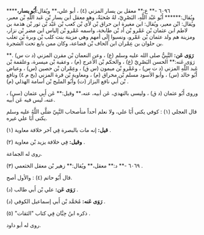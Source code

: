 ٦٠٩٦ -** ع:** معقل بن يسار المزني (٤) ، أبو علي،** ويُقال:**أَبُو يسار،****** ويُقال:****** أَبُو عَبْد اللَّهِ، البَصْرِيّ، لهُ صُحبَةٌ، وهو معقل ابن يسار بْن عَبد اللَّهِ بْن معبر، ويُقال: ابْن معير، ويُقال: ابن مغيرة ابن حراق بْن لأي بْن كعب بْن عَبْد بْن ثور بْن هذمة بن لاطم ابن عثمان بْن عَمْرو بْن أد بْن طابخة، واسمه عَمْرو بْن إلياس ابن مضر بْن نزار، ومزينة هم ولد عثمان بْن عَمْرو، ونسبوا إِلَى أمهم وهي مزينة بنت كلب بْن وبرة بْن تغلب بن حلوان بن عِمْران ابن الحاف بْن قضاعة، وكان ممن بايع تحت الشجرة.

**رَوَى عَن:** النَّبِيُّ صلى الله عليه وسلم (ع) ، وعن النعمان بْن مقرن المزني (د ت س) .** رَوَى عَنه:** الحسن البَصْرِيّ (ع) ، والحكم بْن الأعرج (م) ، وعقبة بْن ميسرة، وعلقمة بْن عَبد اللَّهِ المزني (د ت س) ، وعَمْرو بْن ميمون (س ق) ، وعِمْران بْن حصين (س) ، وعياض أَبُو خالد (س) ، وأبو الأسود مسلم بْن مخراق (م) ، ومعاوية بْن قرة المزني (بخ م ٤) ونافع بْن أَبي نافع البزاز (ت) وأَبُو المليح بْن أسامة الهذلي (م) .

وروى أَبُو عثمان (د ق) ، وليسى بالنهدي، عَن أبيه، عنه،** وقيل:** عَن أَبِي عثمان (سي) ، عنه، ليس فيه عَن أبيه.

قال العجلي (١) : كوفي يكنى أَبَا علي، ولا نعلم أحداً منأصحاب النَّبِيّ صَلَّى اللَّهُ عليه وسلم يكنى أَبَا علي غيره.

**قيل:** إنه مات بالبصرة فِي آخر خلافة معاوية (١) .

**وقيل:** فِي خلافة يزيد بْن معاوية (٢) .

روى له الجماعة.

٦٠٦٩ -** د:** معقل،** ويُقال:** زهير بْن معقل الخثعمي (٣) .

قال أَبُو حاتم (٤) : والأول أصح.

**رَوَى عَن:** علي بْن أَبي طالب (د) .

**رَوَى عَنه:** مُحَمَّد بْن أَبي إسماعيل الكوفي (د) .

ذكره ابنُ حِبَّان فِي كتاب "الثقات" (٥) .

روى له أبو داود.